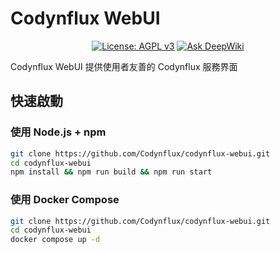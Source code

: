 # Codynflux WebUI

<div align="center">
  <p>  
    <a href="https://github.com/Codynflux/codynflux-webui/blob/main/LICENSE"><img src="https://img.shields.io/badge/License-AGPL_v3-green.svg" alt="License: AGPL v3" /></a>
    <a href="https://deepwiki.com/Codynflux/codynflux-webui"><img src="https://deepwiki.com/badge.svg" alt="Ask DeepWiki" /></a>
  </p>
</div>

Codynflux WebUI 提供使用者友善的 Codynflux 服務界面

## 快速啟動
### 使用 Node.js + npm
```bash
git clone https://github.com/Codynflux/codynflux-webui.git
cd codynflux-webui
npm install && npm run build && npm run start
```
### 使用 Docker Compose
```bash
git clone https://github.com/Codynflux/codynflux-webui.git
cd codynflux-webui
docker compose up -d
```